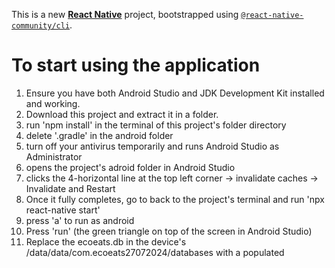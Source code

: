 This is a new [**React Native**](https://reactnative.dev) project, bootstrapped using [`@react-native-community/cli`](https://github.com/react-native-community/cli).
# To start using the application
   1. Ensure you have both Android Studio and JDK Development Kit installed and working.
   2. Download this project and extract it in a folder.
   3. run 'npm install' in the terminal of this project's folder directory
   4. delete '.gradle' in the android folder
   5. turn off your antivirus temporarily and runs Android Studio as Administrator
   6. opens the project's adroid folder in Android Studio
   7. clicks the 4-horizontal line at the top left corner -> invalidate caches -> Invalidate and Restart
   8. Once it fully completes, go to back to the project's terminal and run 'npx react-native start'
   9. press 'a' to run as android
   10. Press 'run' (the green triangle on top of the screen in Android Studio) 
   11. Replace the ecoeats.db in the device's /data/data/com.ecoeats27072024/databases with a populated

